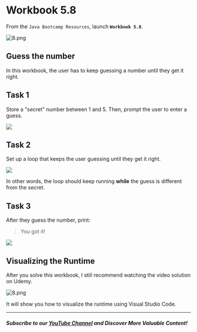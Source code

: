 # Workbook 5.8

From the `Java Bootcamp Resources`, launch **`Workbook 5.8`**.

![8.png](https://firebasestorage.googleapis.com/v0/b/learnthepart-75aed.appspot.com/o/images%2F8adf7661-d912-4885-acd6-d791e2a97b17?alt=media&token=77abd85a-353f-49ae-b5ef-c79eb5be2c5f)

Guess the number
----------------

In this workbook, the user has to keep guessing a number until they get it right.

Task 1
------

Store a "secret" number between 1 and 5. Then, prompt the user to enter a guess.

![](https://firebasestorage.googleapis.com/v0/b/learnthepart-75aed.appspot.com/o/images%2F29b841b2-1c45-4fd1-be4f-111d53a3ca09?alt=media&token=447ded67-8bc2-430f-ade4-f8efb69587e4)

Task 2
------

Set up a loop that keeps the user guessing until they get it right.

![](https://firebasestorage.googleapis.com/v0/b/learnthepart-75aed.appspot.com/o/images%2F3c7ec148-495d-469a-8868-2748b4626422?alt=media&token=adcbfea2-9e6e-41d5-9317-fa5b1cb07521)

In other words, the loop should keep running **while** the guess is different from the secret.

Task 3
------

After they guess the number, print:

> You got it!

![](https://firebasestorage.googleapis.com/v0/b/learnthepart-75aed.appspot.com/o/images%2Fe6d28075-0d3a-40a9-8b02-cb0e7dcbf90d?alt=media&token=845e84eb-7c68-4fbc-9ab1-f91869bf52e3)

## Visualizing the Runtime

After you solve this workbook, I still recommend watching the video solution on Udemy.

![8.png](https://firebasestorage.googleapis.com/v0/b/learnthepart-75aed.appspot.com/o/images%2Fa34d91bb-57ca-403a-ba95-4ae13035a107?alt=media&token=162fb17e-90f1-44aa-9004-dba36fe3b587)

It will show you how to visualize the runtime using Visual Studio Code.

----------
##### Subscribe to our [YouTube Channel](https://www.youtube.com/@RayanSlim087?sub_confirmation=1) and Discover More Valuable Content!